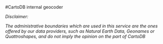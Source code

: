 #CartoDB internal geocoder

*Disclaimer:*

*The administrative boundaries which are used in this service are the ones offered by our data providers, such as Natural Earth Data, Geonames or Quattroshapes, and do not imply the opinion on the part of CartoDB*
